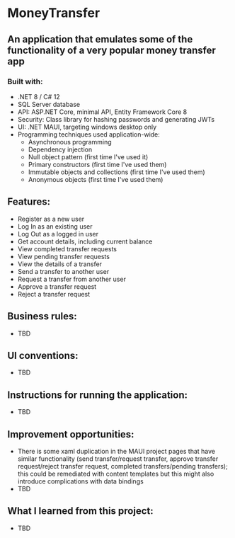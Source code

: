 # MoneyTransfer

## An application that emulates some of the functionality of a very popular money transfer app

### Built with: 
- .NET 8 / C# 12
- SQL Server database
- API: ASP.NET Core, minimal API, Entity Framework Core 8
- Security: Class library for hashing passwords and generating JWTs
- UI: .NET MAUI, targeting windows desktop only
- Programming techniques used application-wide:
	- Asynchronous programming
	- Dependency injection
	- Null object pattern (first time I've used it)
	- Primary constructors (first time I've used them)
	- Immutable objects and collections (first time I've used them)
	- Anonymous objects (first time I've used them)

## Features:
- Register as a new user
- Log In as an existing user
- Log Out as a logged in user
- Get account details, including current balance
- View completed transfer requests
- View pending transfer requests
- View the details of a transfer
- Send a transfer to another user
- Request a transfer from another user
- Approve a transfer request
- Reject a transfer request

## Business rules:
- TBD

## UI conventions:
- TBD

## Instructions for running the application:
- TBD

## Improvement opportunities:
- There is some xaml duplication in the MAUI project pages that have similar functionality (send transfer/request transfer, approve transfer request/reject transfer request, completed transfers/pending transfers); this could be remediated with content templates but this might also introduce complications with data bindings
- TBD

## What I learned from this project:
- TBD








